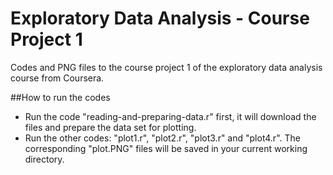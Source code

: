 # Exploratory Data Analysis - Course Project 1
Codes and PNG files to the course project 1 of the exploratory data analysis course from Coursera.

##How to run the codes
- Run the code "reading-and-preparing-data.r" first, it will download the files and prepare the data set for plotting.
- Run the other codes: "plot1.r", "plot2.r", "plot3.r" and "plot4.r". The corresponding "plot.PNG" files will be saved in your current working directory.
